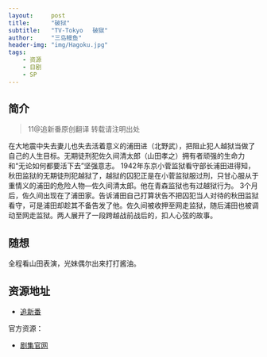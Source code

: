 ```yaml
---
layout:     post
title:      "破狱"
subtitle:   "TV-Tokyo 　破獄"
author:     "三岛鳗鱼"
header-img: "img/Hagoku.jpg"
tags:
    - 资源
    - 日剧
    - SP
---
```


## 简介
>11@追新番原创翻译 转载请注明出处

在大地震中失去妻儿也失去活着意义的浦田进（北野武），把阻止犯人越狱当做了自己的人生目标。无期徒刑犯佐久间清太郎（山田孝之）拥有者顽强的生命力和“无论如何都要活下去”坚强意志。
1942年东京小菅监狱看守部长浦田进得知，秋田监狱的无期徒刑犯越狱了，越狱的囚犯正是在小菅监狱服过刑，只甘心服从于重情义的浦田的危险人物—佐久间清太郎。他在青森监狱也有过越狱行为。
3个月后，佐久间出现在了浦田家。告诉浦田自己打算状告不把囚犯当人对待的秋田监狱看守，可是浦田却趁其不备告发了他。佐久间被收押至网走监狱，随后浦田也被调动至网走监狱。两人展开了一段跨越战前战后的，扣人心弦的故事。

## 随想

全程看山田表演，光妹偶尔出来打打酱油。

## 资源地址

* [追新番](http://www.zhuixinfan.com/main.php?mod=viewtvplay&pid=759&extra=)

官方资源：

* [剧集官网](http://www.tv-tokyo.co.jp/hagoku/)